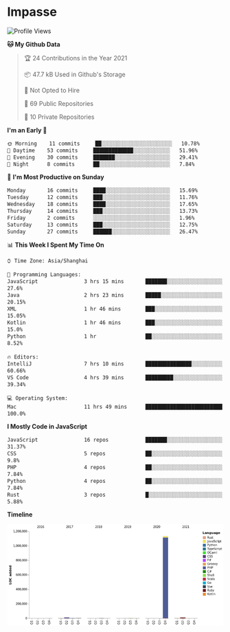# Impasse

<!--START_SECTION:waka-->
![Profile Views](http://img.shields.io/badge/Profile%20Views-0-blue)

**🐱 My Github Data** 

> 🏆 24 Contributions in the Year 2021
 > 
> 📦 47.7 kB Used in Github's Storage 
 > 
> 🚫 Not Opted to Hire
 > 
> 📜 69 Public Repositories 
 > 
> 🔑 10 Private Repositories  
 > 
**I'm an Early 🐤** 

```text
🌞 Morning    11 commits     ██░░░░░░░░░░░░░░░░░░░░░░░   10.78% 
🌆 Daytime    53 commits     █████████████░░░░░░░░░░░░   51.96% 
🌃 Evening    30 commits     ███████░░░░░░░░░░░░░░░░░░   29.41% 
🌙 Night      8 commits      ██░░░░░░░░░░░░░░░░░░░░░░░   7.84%

```
📅 **I'm Most Productive on Sunday** 

```text
Monday       16 commits     ████░░░░░░░░░░░░░░░░░░░░░   15.69% 
Tuesday      12 commits     ███░░░░░░░░░░░░░░░░░░░░░░   11.76% 
Wednesday    18 commits     ████░░░░░░░░░░░░░░░░░░░░░   17.65% 
Thursday     14 commits     ███░░░░░░░░░░░░░░░░░░░░░░   13.73% 
Friday       2 commits      ░░░░░░░░░░░░░░░░░░░░░░░░░   1.96% 
Saturday     13 commits     ███░░░░░░░░░░░░░░░░░░░░░░   12.75% 
Sunday       27 commits     ██████░░░░░░░░░░░░░░░░░░░   26.47%

```


📊 **This Week I Spent My Time On** 

```text
⌚︎ Time Zone: Asia/Shanghai

💬 Programming Languages: 
JavaScript               3 hrs 15 mins       ███████░░░░░░░░░░░░░░░░░░   27.6% 
Java                     2 hrs 23 mins       █████░░░░░░░░░░░░░░░░░░░░   20.15% 
XML                      1 hr 46 mins        ███░░░░░░░░░░░░░░░░░░░░░░   15.05% 
Kotlin                   1 hr 46 mins        ███░░░░░░░░░░░░░░░░░░░░░░   15.0% 
Python                   1 hr                ██░░░░░░░░░░░░░░░░░░░░░░░   8.52%

🔥 Editors: 
IntelliJ                 7 hrs 10 mins       ███████████████░░░░░░░░░░   60.66% 
VS Code                  4 hrs 39 mins       █████████░░░░░░░░░░░░░░░░   39.34%

💻 Operating System: 
Mac                      11 hrs 49 mins      █████████████████████████   100.0%

```

**I Mostly Code in JavaScript** 

```text
JavaScript               16 repos            ███████░░░░░░░░░░░░░░░░░░   31.37% 
CSS                      5 repos             ██░░░░░░░░░░░░░░░░░░░░░░░   9.8% 
PHP                      4 repos             ██░░░░░░░░░░░░░░░░░░░░░░░   7.84% 
Python                   4 repos             ██░░░░░░░░░░░░░░░░░░░░░░░   7.84% 
Rust                     3 repos             █░░░░░░░░░░░░░░░░░░░░░░░░   5.88%

```


**Timeline**

![Chart not found](https://raw.githubusercontent.com/impasse/impasse/master/charts/bar_graph.png) 


<!--END_SECTION:waka-->
